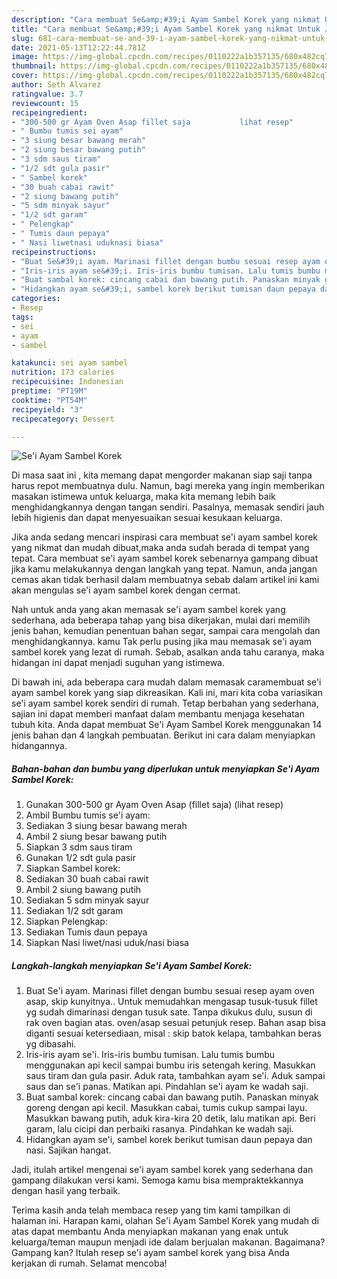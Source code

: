 ```yaml
---
description: "Cara membuat Se&amp;#39;i Ayam Sambel Korek yang nikmat Untuk Jualan"
title: "Cara membuat Se&amp;#39;i Ayam Sambel Korek yang nikmat Untuk Jualan"
slug: 681-cara-membuat-se-and-39-i-ayam-sambel-korek-yang-nikmat-untuk-jualan
date: 2021-05-13T12:22:44.781Z
image: https://img-global.cpcdn.com/recipes/0110222a1b357135/680x482cq70/sei-ayam-sambel-korek-foto-resep-utama.jpg
thumbnail: https://img-global.cpcdn.com/recipes/0110222a1b357135/680x482cq70/sei-ayam-sambel-korek-foto-resep-utama.jpg
cover: https://img-global.cpcdn.com/recipes/0110222a1b357135/680x482cq70/sei-ayam-sambel-korek-foto-resep-utama.jpg
author: Seth Alvarez
ratingvalue: 3.7
reviewcount: 15
recipeingredient:
- "300-500 gr Ayam Oven Asap fillet saja           lihat resep"
- " Bumbu tumis sei ayam"
- "3 siung besar bawang merah"
- "2 siung besar bawang putih"
- "3 sdm saus tiram"
- "1/2 sdt gula pasir"
- " Sambel korek"
- "30 buah cabai rawit"
- "2 siung bawang putih"
- "5 sdm minyak sayur"
- "1/2 sdt garam"
- " Pelengkap"
- " Tumis daun pepaya"
- " Nasi liwetnasi uduknasi biasa"
recipeinstructions:
- "Buat Se&#39;i ayam. Marinasi fillet dengan bumbu sesuai resep ayam oven asap, skip kunyitnya.. Untuk memudahkan mengasap tusuk-tusuk fillet yg sudah dimarinasi dengan tusuk sate. Tanpa dikukus dulu, susun di rak oven bagian atas. oven/asap sesuai petunjuk resep. Bahan asap bisa diganti sesuai ketersediaan, misal : skip batok kelapa, tambahkan beras yg dibasahi."
- "Iris-iris ayam se&#39;i. Iris-iris bumbu tumisan. Lalu tumis bumbu menggunakan api kecil sampai bumbu iris setengah kering. Masukkan saus tiram dan gula pasir. Aduk rata, tambahkan ayam se&#39;i. Aduk sampai saus dan se&#39;i panas. Matikan api. Pindahlan se&#39;i ayam ke wadah saji."
- "Buat sambal korek: cincang cabai dan bawang putih. Panaskan minyak goreng dengan api kecil. Masukkan cabai, tumis cukup sampai layu. Masukkan bawang putih, aduk kira-kira 20 detik, lalu matikan api. Beri garam, lalu cicipi dan perbaiki rasanya. Pindahkan ke wadah saji."
- "Hidangkan ayam se&#39;i, sambel korek berikut tumisan daun pepaya dan nasi. Sajikan hangat."
categories:
- Resep
tags:
- sei
- ayam
- sambel

katakunci: sei ayam sambel 
nutrition: 173 calories
recipecuisine: Indonesian
preptime: "PT19M"
cooktime: "PT54M"
recipeyield: "3"
recipecategory: Dessert

---
```



![Se&#39;i Ayam Sambel Korek](https://img-global.cpcdn.com/recipes/0110222a1b357135/680x482cq70/sei-ayam-sambel-korek-foto-resep-utama.jpg)

Di masa  saat ini , kita memang dapat mengorder makanan siap saji tanpa harus repot membuatnya dulu. Namun, bagi mereka yang ingin memberikan masakan istimewa untuk keluarga, maka kita memang lebih baik menghidangkannya dengan tangan sendiri. Pasalnya, memasak sendiri jauh lebih higienis dan dapat menyesuaikan sesuai kesukaan keluarga.

Jika anda sedang mencari inspirasi cara membuat se&#39;i ayam sambel korek yang nikmat dan mudah dibuat,maka anda sudah berada di tempat yang tepat. Cara membuat se&#39;i ayam sambel korek  sebenarnya gampang dibuat jika kamu melakukannya dengan langkah yang tepat. Namun, anda jangan cemas akan tidak berhasil dalam membuatnya 
sebab dalam artikel ini kami akan mengulas se&#39;i ayam sambel korek dengan cermat.  



Nah untuk anda yang akan memasak se&#39;i ayam sambel korek yang sederhana, ada beberapa tahap yang bisa dikerjakan, mulai dari memilih jenis bahan, kemudian penentuan bahan segar, sampai cara mengolah dan menghidangkannya. kamu Tak perlu pusing jika mau memasak se&#39;i ayam sambel korek yang lezat di rumah. Sebab, asalkan anda  tahu caranya, maka hidangan ini dapat menjadi suguhan yang istimewa.

Di bawah ini, ada beberapa cara mudah dalam memasak caramembuat se&#39;i ayam sambel korek yang siap dikreasikan. Kali ini, mari kita coba variasikan se&#39;i ayam sambel korek sendiri di rumah. Tetap berbahan yang sederhana, sajian ini dapat memberi manfaat dalam membantu menjaga kesehatan tubuh kita. Anda dapat membuat Se&#39;i Ayam Sambel Korek menggunakan 14 jenis bahan dan 4 langkah pembuatan. Berikut ini cara dalam menyiapkan hidangannya.

<!--inarticleads1-->

##### Bahan-bahan dan bumbu yang diperlukan untuk menyiapkan Se&#39;i Ayam Sambel Korek:

1. Gunakan 300-500 gr Ayam Oven Asap (fillet saja)           (lihat resep)
1. Ambil  Bumbu tumis se&#39;i ayam:
1. Sediakan 3 siung besar bawang merah
1. Ambil 2 siung besar bawang putih
1. Siapkan 3 sdm saus tiram
1. Gunakan 1/2 sdt gula pasir
1. Siapkan  Sambel korek:
1. Sediakan 30 buah cabai rawit
1. Ambil 2 siung bawang putih
1. Sediakan 5 sdm minyak sayur
1. Sediakan 1/2 sdt garam
1. Siapkan  Pelengkap:
1. Sediakan  Tumis daun pepaya
1. Siapkan  Nasi liwet/nasi uduk/nasi biasa




<!--inarticleads2-->

##### Langkah-langkah menyiapkan Se&#39;i Ayam Sambel Korek:

1. Buat Se&#39;i ayam. Marinasi fillet dengan bumbu sesuai resep ayam oven asap, skip kunyitnya.. Untuk memudahkan mengasap tusuk-tusuk fillet yg sudah dimarinasi dengan tusuk sate. Tanpa dikukus dulu, susun di rak oven bagian atas. oven/asap sesuai petunjuk resep. Bahan asap bisa diganti sesuai ketersediaan, misal : skip batok kelapa, tambahkan beras yg dibasahi.
1. Iris-iris ayam se&#39;i. Iris-iris bumbu tumisan. Lalu tumis bumbu menggunakan api kecil sampai bumbu iris setengah kering. Masukkan saus tiram dan gula pasir. Aduk rata, tambahkan ayam se&#39;i. Aduk sampai saus dan se&#39;i panas. Matikan api. Pindahlan se&#39;i ayam ke wadah saji.
1. Buat sambal korek: cincang cabai dan bawang putih. Panaskan minyak goreng dengan api kecil. Masukkan cabai, tumis cukup sampai layu. Masukkan bawang putih, aduk kira-kira 20 detik, lalu matikan api. Beri garam, lalu cicipi dan perbaiki rasanya. Pindahkan ke wadah saji.
1. Hidangkan ayam se&#39;i, sambel korek berikut tumisan daun pepaya dan nasi. Sajikan hangat.




Jadi, itulah artikel mengenai  se&#39;i ayam sambel korek  yang sederhana dan gampang dilakukan versi kami. Semoga kamu bisa mempraktekkannya dengan hasil yang terbaik. 

Terima kasih anda telah membaca resep yang tim kami tampilkan di halaman ini. Harapan kami, olahan  Se&#39;i Ayam Sambel Korek yang mudah di atas dapat membantu Anda menyiapkan makanan yang enak untuk keluarga/teman maupun menjadi ide dalam berjualan makanan. Bagaimana? Gampang kan? Itulah resep se&#39;i ayam sambel korek yang bisa Anda kerjakan di rumah. Selamat mencoba!

